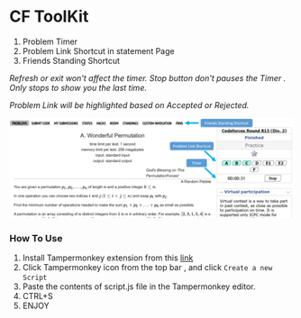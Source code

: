 # CF ToolKit

1. Problem Timer
2. Problem Link Shortcut in statement Page
3. Friends Standing Shortcut

*Refresh or exit won't affect the timer. Stop button don't pauses the Timer . Only stops to show you the last time.* 

*Problem Link will be highlighted based on Accepted or Rejected.* 

![Marked](image.png "CF ToolKit")

### How To Use

1. Install Tampermonkey extension from this [link](https://chromewebstore.google.com/detail/tampermonkey/dhdgffkkebhmkfjojejmpbldmpobfkfo)
2. Click Tampermonkey icon from the top bar , and click ``Create a new Script``
3. Paste the contents of script.js file in the Tampermonkey editor.
4. CTRL+S
5. ENJOY
